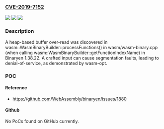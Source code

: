 ### [CVE-2019-7152](https://cve.mitre.org/cgi-bin/cvename.cgi?name=CVE-2019-7152)
![](https://img.shields.io/static/v1?label=Product&message=n%2Fa&color=blue)
![](https://img.shields.io/static/v1?label=Version&message=n%2Fa&color=blue)
![](https://img.shields.io/static/v1?label=Vulnerability&message=n%2Fa&color=brighgreen)

### Description

A heap-based buffer over-read was discovered in wasm::WasmBinaryBuilder::processFunctions() in wasm/wasm-binary.cpp (when calling wasm::WasmBinaryBuilder::getFunctionIndexName) in Binaryen 1.38.22. A crafted input can cause segmentation faults, leading to denial-of-service, as demonstrated by wasm-opt.

### POC

#### Reference
- https://github.com/WebAssembly/binaryen/issues/1880

#### Github
No PoCs found on GitHub currently.

